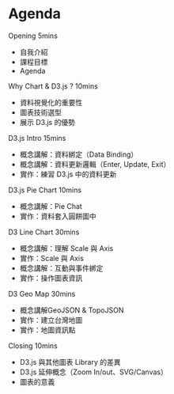 # Agenda

Opening 5mins
- 自我介紹
- 課程目標
- Agenda

Why Chart & D3.js ? 10mins
- 資料視覺化的重要性
- 圖表技術選型
- 展示 D3.js 的優勢

D3.js Intro 15mins
- 概念講解：資料綁定（Data Binding）
- 概念講解：資料更新邏輯（Enter, Update, Exit）
- 實作：練習 D3.js 中的資料更新

D3.js Pie Chart 10mins
- 概念講解：Pie Chat
- 實作：資料套入圓餅圖中

D3 Line Chart 30mins
- 概念講解：理解 Scale 與 Axis
- 實作：Scale 與 Axis
- 概念講解：互動與事件綁定
- 實作：操作圖表資訊

D3 Geo Map 30mins
- 概念講解GeoJSON & TopoJSON
- 實作：建立台灣地圖
- 實作：地圖資訊點

Closing 10mins
- D3.js 與其他圖表 Library 的差異
- D3.js 延伸概念（Zoom In/out、SVG/Canvas）
- 圖表的意義
